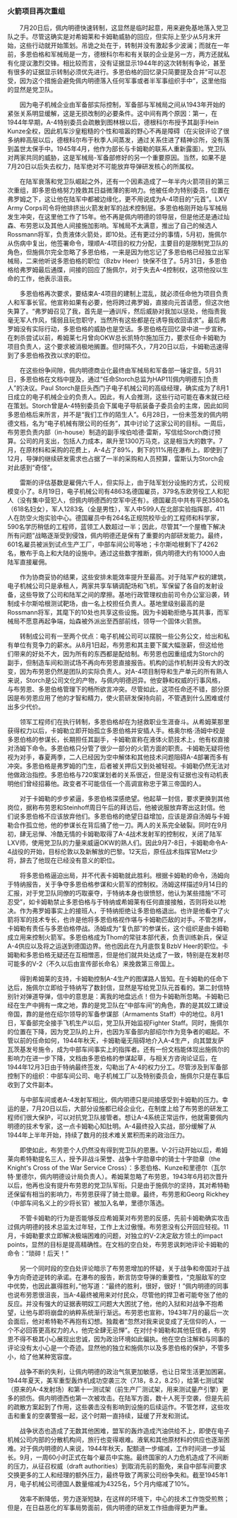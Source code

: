 ### 火箭项目再次重组

　　7月20日后，佩内明德快速转制，这显然是临时起意，用来避免基地落入党卫队之手。尽管这确实是对希姆莱和卡姆勒威胁的回应，但实际上至少从5月末开始，这些行动就开始策划。吊诡之处在于，转制并没有激起多少波澜；而就在一年前，多恩伯格和军械局是一方，德根科尔布和有关联的企业是另一方，两方还就私有化提议激烈交锋。相比较而言，没有证据显示1944年的这次转制有争论，甚至有很多的证据显示转制必须优先进行。多恩伯格的回忆录只简要提及合并“可以忍受，因为这个措施会避免佩内明德落入任何军事或者半军事组织手中”，这里他指的显然是党卫队。

　　因为电子机械企业由军备部实际控制，军备部与军械局之间从1943年开始的紧张关系明显缓解，这是无损改制的必要条件。这中间有两个原因：第一，在1944年早期，A-4特别委员会疏散到图林根以后，德根科尔布授予其副手Hein Kunze全权，因此机车沙皇粗糙的个性和喧嚣的野心不再是障碍（在尖锐评论了很多纳粹高层以后，德根科尔布于秋季人间蒸发，通过关系住进了精神诊所，没有落到盖世太保手中。1945年4月，他作为部长与卡姆勒的联系人重新露面）。党卫队对两家共同的威胁，这是军械局-军备部修好的另一个重要原因。当然，如果不是7月20日以后失去权力，陆军绝对不可能放弃导弹研发核心的所属权。

　　在陆军衰落和党卫队崛起之外，还有一个因素造成了一年半内火箭项目的第三次重组，即多恩伯格努力挽救其日益微薄的影响力。他被任命为特别委员，位置在弗罗姆之下，这让他在陆军中都被边缘化，更不用说成为A-4项目的“元首”。LXV Army Corps司令将他排挤出火箭发射军的战术控制层。多恩伯格刚开始与军械局发生冲突，在这里他工作了15年。他不再是佩内明德的领导层，但是他还是通过灿森、布劳恩以及其他人间接施加影响。军械局不太满意，推出了自己的候选人Rossmann将军，负责液体火箭处，即10处。还有更过分的事情，5月初，施佩尔从伤病中复出，他签署命令，理顺A-4项目的权力分配，主要目的是限制党卫队的角色，但施佩尔完全忽略了多恩伯格，一来是因为他忘记了多恩伯格已经独立出军械局，二来他听说多恩伯格的职位（Bzbv Heer）快保不住了。5月31日，多恩伯格给弗罗姆最后通牒，间接的回应了施佩尔，对于失去A-4控制权，这项他投以生命的工作，他表示沮丧。

　　多恩伯格再次要求，要结束A-4项目的建制上混乱，就必须任命他为项目负责人和军事长官。他宣称如果有必要，他将跨过弗罗姆，直接向元首请愿，但这次他失算了。“弗罗姆召见了我，首先是一通训斥，然后威胁对我加以惩处，他指责我毫无军人作风，懦弱且玩忽职守，当然所有这些都是在诱导我收回请求”。最后弗罗姆没有实际行动，多恩伯格的威胁也是空话。多恩伯格在回忆录中进一步宣称，在刺杀尝试以前，希姆莱七月曾向OKW总长凯特尔施加压力，要求任命卡姆勒为项目负责人，这个要求被消极地搁置。但时隔不久，7月20日以后，卡姆勒迅速得到了多恩伯格孜孜以求的职位。

　　在这些纷争间隙，佩内明德商业化最终由军械局和军备部一锤定音。5月31日，多恩伯格在文档中提及，通过“任命Storch总监为HAP11[佩内明德东]负责人”的决议。Paul Storch是巨头西门子电子机械公司的高级经理，确实成为了8月1日成立的电子机械企业的负责人。因此，有人会推测，这些行动可能在春末就已经在策划。Storch曾是A-4特别委员会下属电子导航装备子委员会的主席，因此如同多恩伯格后来所言，并不是“我们工作的陌生人”。6月28日，一份未签发的佩内明德文档，名为“电子机械有限公司的任务”，其中讨论了这家公司的目标。一周后，布劳恩负责内部（in-house）制造的副手埃伯哈德·雷斯，写信给Storch商讨预算。公司的月支出，包括人力成本，飙升至1300万马克，这是相当大的数字。7月，在原材料和采购的花费上，A-4占了89%，剩下的11%用在瀑布上。即使到了12月，导弹的继续研发需求也占据了一半的采购和人员预算，雷斯认为Storch会对此感到“奇怪”。

　　雷斯的评估基数是雇佣六千人，但实际上，由于陆军划分设施的方式，公司规模变小了。8月19日，电子机械公司有4863名德国雇员，379名东欧劳役工人和犯人（没有集中营犯人，但佩内明德西的空军中还有）。德国雇员中共有平民3580名（618名妇女），军人1283名（全是男性），军人中599人在北部实验指挥部，411人在防空火炮实验中心。德国雇员中有264名正规院校毕业的工程师和科学家，590名学历稍低的工程师，蓝领工人数超过一半；因此，尽管其“一个屋檐下解决所有问题”战略逐渐受到侵蚀，佩内明德还是保有了重要的内部研发能力。最终，601名雇员被派到试点生产工厂，中部车间公司等地；卡尔斯哈根剩下了4262名，散布于岛上和大陆的设施中。通过这些数字推断，佩内明德大约有1000人由陆军直接雇佣。

　　作为协商妥协的结果，这些安排未能效率提升至最高。对于陆军产权的建筑，电子机械公司只是承租人，两家共享车辆调配场和飞机，军保留了各自的发射设备，这些导致了公司和陆军之间的摩擦。基地行政管理权由前司令办公室沿袭，转制成卡尔斯哈根测试靶场，由一名上校担任负责人。基地里级别最高的是Rossmann将军，其麾下的10处也共享这些设施。因为卡姆勒拒绝与其共事，而军械局不愿意再起争端，灿森被外派出至西部前线，领导一个固体火箭旅。

　　转制成公司有一至两个优点：电子机械公司可以摆脱一些公务公文，给出和私有单位有竞争力的薪水。从8月1日起，布劳恩和其主要下属大幅涨薪，但这给他们带来的好处不大，因为所有的东西都是配给制。布劳恩也因重组成为Storch的副手，但制造车间和测试场不再向布劳恩直接报告。机构的运作机制并没有大的改变，因为布劳恩仍然是团队的实际负责人。对A-4项目制导和生产单元的所有熟人来说，Storch是公司文化的产物，与佩内明德迥异。他安静和权威的行事风格，与布劳恩、多恩伯格管理下的畅所欲言冲突。尽管如此，这项任命还不错，部分原因是布劳恩应用了他的才智和精力，使火箭研发保持向前，不管遇到什么困难或付出多少代价。

　　领军工程师们在执行转制，多恩伯格却在为拯救职业生涯奋斗。从希姆莱那里获得权力以后，卡姆勒立即开始孤立多恩伯格并安插人手。格奥尔格·汤姆中校是多恩伯格的参谋长，长期担任其副手，卡姆勒宣称在液体火箭技术上，他有权直接对汤姆下命令。多恩伯格只分管了很少一部分的火箭方面的职责。卡姆勒无疑将他视为对手，春夏两季，二人已经因为空中解体和其他技术问题阻碍A-4部署而多有冲突。多恩伯格是弗罗姆的门生，后者被关押后又到处被轻视。卡姆勒仍然无法对他做政治指控。多恩伯格与720案谋划者的关系很近，但是没有证据也没有动机表明他们曾经招募他。政变者不可能信任一个高调宣称忠于第三帝国的人。

　　对于卡姆勒的步步紧逼，多恩伯格深感绝望。他起草一封信，要求更换到其他岗位，据称布劳恩和Steinhoff周日午后的拜访后，他被说服放弃寄出这封信。他们说多恩伯格不应该放弃他们。多恩伯格的绝望日益增加，应该是源自汤姆与卡姆勒合作孤立他，他的参谋长在背后捅了他一刀。两人的关系完全破裂。同时在9月初，肆无忌惮、冷酷无情的卡姆勒取得了A-4战术发射军的控制权，关闭了陆军LXV师，使用党卫队的力量来威逼OKW的熟人们。因此9月7-8日，卡姆勒命令A-4战役的开始，目标伦敦以及新解放的巴黎。12天后，原任战术指挥官Metz少将，辞去了他现在已经没有意义的职位。

　　将多恩伯格逼迫出局，并不代表卡姆勒就此胜利。根据卡姆勒的命令，汤姆向于特纳报告，关于争夺多恩伯格参谋和火箭军的控制权。汤姆这样描述9月14日的汇报，对于党卫队同僚的巧取豪夺，于特纳本身也很愤怒，他认为某些措施“不可忍受”，如卡姆勒禁止多恩伯格与于特纳或希姆莱有任何直接接触，否则将处以枪决。作为弗罗姆事实上的接班人，于特纳拒绝让多恩伯格退出。也许是他看中了火箭将军的技术专长，也许是他将多恩伯格视作堪与卡姆勒匹敌的对手。不管怎样，卡姆勒有责任与多恩伯格停战。汤姆成为“复仇部”的参谋长，这个组织是由卡姆勒成立用来控制火箭军。多恩伯格成为Thom的常驻本部代表，负责训练新兵，保证A-4供应以及将之运送到德国边界。他也因此在九月底恢复BzbV Heer的职位。卡姆勒和多恩伯格无疑还在互相憎恶，但是他们就共处达成了一致，特别是在发射尽可能多的V-2（不久以后由宣传部长命名）来挽救第三帝国上。

　　得到希姆莱的支持，卡姆勒控制A-4生产的图谋路人皆知。在卡姆勒的任命下达后，施佩尔立即给于特纳写了数封信，显然是写给党卫队元首看的。第二封信特别针对弹道导弹，信中的意思是：离我的地盘远点！但为卡姆勒所忽略。卡姆勒已经在生产中拥有一席之地，靠的是党卫队在“中部车间”的角色，靠的是其奴工建设帝国，靠的是他在绍尔领导的军备参谋部（Armaments Staff）中的地位。8月1日，军备部完全接手飞机生产以后，党卫队开始监视Fighter Staff。同时，施佩尔的位置在下降，因为党卫队的上升，也因为军备部内部绍尔作为竞争者的崛起。不管以前的任命如何，1944年秋天，卡姆勒毫无阻碍地介入A-4生产，向其盟友萨瓦茨基发号施令，成为中部车间事实上的指挥者。还有一份文档能体现出施佩尔的影响力在进一步下降，文档由多恩伯格的参谋起草，与相关方咨询论证后，在1944年12月3日由于特纳最终签发，勾勒出了A-4的权力分工。尽管涉及到军备部控制下的组织：中部车间公司、电子机械工厂以及特别委员会，施佩尔只是在事后收到了文件副本。

　　与中部车间或者A-4发射军相比，佩内明德只是间接感受到卡姆勒的压力。幸运的是，7月20日以后，大部分设施都已经企业化，在制度上给了布劳恩的研发工程师们很大保护，可以对抗党卫队接管者。想让A-4系统正常运作，他就需要佩内明德的技术专家，这一点卡姆勒心知肚明。A-4最终投入实战，部分缓解了从1944年上半年开始，持续了数月的技术难关累积而来的政治压力。

　　即使如此，布劳恩个人仍然没有得到党卫队的恩惠。V-2行动开始以后，希姆莱向希特勒提名三人，授予非战斗荣誉、战争十字勋章中的骑士十字勋章（the Knight's Cross of the War Service Cross）：多恩伯格、Kunze和里德尔（瓦尔特·里德尔，佩内明德设计局负责人）。希姆莱忽略了布劳恩，1943年6月初次晋升以后，他再也没有提升布劳恩的党卫队军衔。只是由于施佩尔的坚持，其对希特勒还保留有相当的影响力，布劳恩获得了骑士勋章。最终，布劳恩和Georg Rickhey（中部车间名义上的少将长官）被加入名单，里德尔落选。

　　不管卡姆勒的行为是否能够反应希姆莱对布劳恩的反感，先前卡姆勒确实攻击过佩内明德的技术总监太过年轻，工作上太过傲慢。布劳恩没有公开回应轻视。11月，卡姆勒要求立即解决极端困难的问题，对独立的V-2决定敌方领土的impact points，显然的目标是提高精确性。在文档的空白处，布劳恩讽刺地评论卡姆勒的命令：“琐碎！后天！”

　　另一个同时段的空白处评论暗示了布劳恩增加的怀疑，关于战争和帝国对于战争方向奇迹逆转的承诺。在瀑布的报告，断言防空导弹的重要性，“克服敌军的空中优势，也因此赢得胜利，”他写道：“最终的胜利，很好，很好！”佩内明德的同事也说布劳恩很沮丧，当A-4最终被用来对付民众，尽管他的捍卫者可能夸张了他的反应。并没有强大的证据表明奴工问题大大困扰了他，他的入狱和对战争不抱希望，让他与即将崩盘的纳粹系统渐行渐远。布劳恩也宣称，1943年7月的最后一次会面后，他对希特勒不再抱有幻想。独裁者“忽然对我来说变成了无信仰的人，一个不必回答更高权力的人，他完全肆无忌惮”。在对付卡姆勒和其他狂信者，布劳恩不得不极其小心展现出忠诚，因为政治环境如此偏执。他在空白注解和与同事的评论没有太小心是一个奇迹。显然他的独立和施佩尔以及多恩伯格的保护，不管多小，给了他某种宽容度。

　　战争不断的失利，让佩内明德的政治气氛更加敏感，也让日常生活更加困窘。1944年夏天，美军重型轰炸机成功空袭三次（7.18，8.2，8.25），给第七测试架（原来的A-4发射场）和第十一测试架（前生产厂测试架，用来测试量产引擎）更多的损伤。佩内明德西也第一次被攻击。在陆军方面，数十人死于空袭，但是先前的疏散方案起到了作用，这些袭击没有影响到设施的后续运作。不管怎样，这些攻击和重复的空袭警报一起，这个时期一直持续，延缓了开发和测试。

　　战争状态也造成了无数其他困难，盟军的轰炸造成汽油供给不上，即使在电子机械公司内部的分散机构间，旅行也变得艰难。液氧和其他原材料的供应也逐渐困难。对于佩内明德的人来说，1944年秋天，配额进一步缩减，工作时间进一步延长。9月，一周60小时正式在每个雇员中实施。最终国家的人力危机造成了不间断的压力，从征召权威（draft authorities）到取消先前的豁免，来自中部车间要求交换更多的工人和经理的额外压力，最终导致了两家公司纷争失和。截至1945年1月，电子机械公司德国人数量缩减为4325名，5个月内缩减了10%。

　　效率不断降低，劳力逐渐短缺，在这样的环境下，中心的技术工作饱受煎熬；但是，在日益恶化的军事局势面前，佩内明德的研发工作扭曲得更为严重。

